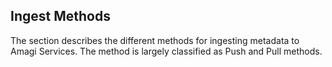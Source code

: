 ## Ingest Methods

The section describes the different methods for ingesting metadata to Amagi Services. The method is largely classified as Push and Pull methods.